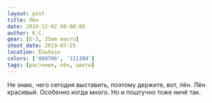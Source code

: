 ```yaml
---
layout: post
title: Лён
date: 2019-12-02 00:00:00
author: К.С.
gear: [E-3, 35mm macro]
shoot_date: 2019-07-25
location: Ёльбаза
colors: ['080706', '11130d']
tags: [растения, лён, цветы]
---
```

Не знаю, чего сегодня выставить, поэтому держите, вот, лён. Лён красивый. Особенно когда много. Но и поштучно тоже ничё так.
